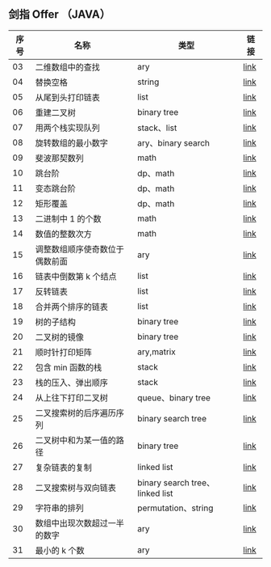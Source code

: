 ## 剑指 Offer （JAVA）

| 序号 | 名称 | 类型 | 链接 |
|---|---|---|---|
|03|二维数组中的查找|ary|[link](/code/No03)|
|04|替换空格|string|[link](/code/No04)|
|05|从尾到头打印链表|list|[link](/code/No05)|
|06|重建二叉树|binary tree|[link](/code/No06)|
|07|用两个栈实现队列|stack、list|[link](/code/No07)|
|08|旋转数组的最小数字|ary、binary search|[link](/code/No08)|
|09|斐波那契数列|math|[link](/code/No09)|
|10|跳台阶|dp、math|[link](/code/No10)|
|11|变态跳台阶|dp、math|[link](/code/No11)|
|12|矩形覆盖|dp、math|[link](/code/No12)|
|13|二进制中 1 的个数|math|[link](/code/No13)|
|14|数值的整数次方|math|[link](/code/No14)|
|15|调整数组顺序使奇数位于偶数前面|ary|[link](/code/No15)|
|16|链表中倒数第 k 个结点|list|[link](/code/No16)|
|17|反转链表|list|[link](/code/No17)|
|18|合并两个排序的链表|list|[link](/code/No18)|
|19|树的子结构|binary tree|[link](/code/No19)|
|20|二叉树的镜像|binary tree|[link](/code/No20)|
|21|顺时针打印矩阵|ary,matrix|[link](/code/No21)|
|22|包含 min 函数的栈|stack|[link](/code/No22)|
|23|栈的压入、弹出顺序|stack|[link](/code/No23)|
|24|从上往下打印二叉树|queue、binary tree|[link](/code/No24)|
|25|二叉搜索树的后序遍历序列|binary search tree|[link](/code/No25)|
|26|二叉树中和为某一值的路径|binary tree|[link](/code/No26)|
|27|复杂链表的复制|linked list|[link](/code/No27)|
|28|二叉搜索树与双向链表|binary search tree、linked list|[link](/code/No28)|
|29|字符串的排列|permutation、string|[link](/code/No29)|
|30|数组中出现次数超过一半的数字|ary|[link](/code/No30)|
|31|最小的 k 个数|ary|[link](/code/No31)|